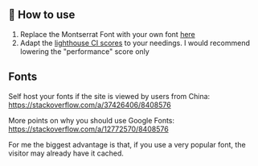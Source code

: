 ## 🚀 How to use

1. Replace the Montserrat Font with your own font [here](https://github.com/konstantinschuette/gatsby-tailwind-starter/blob/main/src/components/seo.js#L8)
2. Adapt the [lighthouse CI scores](https://github.com/konstantinschuette/gatsby-tailwind-starter/blob/main/.github/workflows/assertions.json) to your needings. I would recommend lowering the "performance" score only


## Fonts
Self host your fonts if the site is viewed by users from China: https://stackoverflow.com/a/37426406/8408576

More points on why you should use Google Fonts: https://stackoverflow.com/a/12772570/8408576

For me the biggest advantage is that, if you use a very popular font, the visitor may already have it cached.
